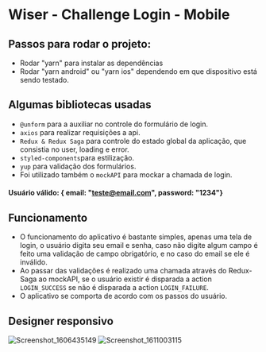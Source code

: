 # Wiser - Challenge Login - Mobile
## Passos para rodar o projeto:
- Rodar "yarn" para instalar as dependências
- Rodar "yarn android" ou "yarn ios" dependendo em que dispositivo está sendo testado.

## Algumas bibliotecas usadas
- `@unform` para a auxiliar no controle do formulário de login.
- `axios` para realizar requisições a api.
- `Redux & Redux Saga` para controle do estado global da aplicação, que consistia no user, loading e error.
- `styled-components`para estilização.
- `yup` para validação dos formulários.
- Foi utilizado também o `mockAPI` para mockar a chamada de login.
#### Usuário válido: { email: "teste@email.com", password: "1234"} 

## Funcionamento
- O funcionamento do aplicativo é bastante simples, apenas uma tela de login, o usuário digita seu email e senha, caso não digite algum campo é feito uma validação de campo obrigatório, e no caso do email se ele é inválido.
- Ao passar das validações é realizado uma chamada através do Redux-Saga ao mockAPI, se o usuário existir é disparada a action `LOGIN_SUCCESS` se não é disparada a action `LOGIN_FAILURE`.
- O aplicativo se comporta de acordo com os passos do usuário.

## Designer responsivo
![Screenshot_1606435149](https://user-images.githubusercontent.com/20324935/108908973-b4302b80-7602-11eb-9047-8efc04444f83.png)
![Screenshot_1611003115](https://user-images.githubusercontent.com/20324935/108908975-b5615880-7602-11eb-8e55-266af293645f.png)

